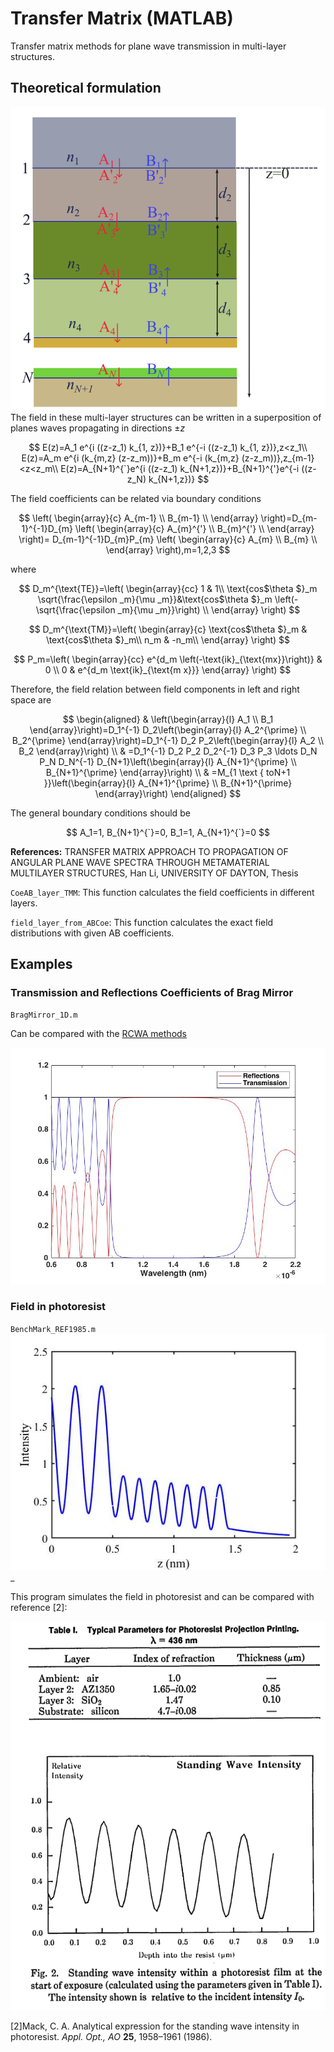 # Transfer Matrix (MATLAB)
Transfer matrix methods for plane wave transmission in multi-layer structures.



## Theoretical formulation
![image-20221222101405426](README.assets/image-20221222101405426.png)
The field in these multi-layer structures can be written in a superposition of planes waves propagating in directions $\pm z$

$$
E(z)=A_1 e^{i ((z-z_1) k_{1, z})}+B_1 e^{-i ((z-z_1) k_{1, z})},z<z_1\\
E(z)=A_m e^{i (k_{m,z} (z-z_m))}+B_m e^{-i (k_{m,z} (z-z_m))},z_{m-1}<z<z_m\\
E(z)=A_{N+1}^{`}e^{i ((z-z_1) k_{N+1,z})}+B_{N+1}^{'}e^{-i ((z-z_N) k_{N+1,z})}
$$

The field coefficients can be related via boundary conditions

$$
\left(
\begin{array}{c}
 A_{m-1} \\
 B_{m-1} \\
\end{array}
\right)=D_{m-1}^{-1}D_{m}
\left(
\begin{array}{c}
 A_{m}^{'} \\
 B_{m}^{'} \\
\end{array}
\right)=
D_{m-1}^{-1}D_{m}P_{m}
\left(
\begin{array}{c}
 A_{m} \\
 B_{m} \\
\end{array}
\right),m=1,2,3
$$

 where

$$
D_m^{\text{TE}}=\left(
\begin{array}{cc}
 1 & 1\\
 \text{cos$\theta $}_m \sqrt{\frac{\epsilon _m}{\mu _m}}&\text{cos$\theta $}_m \left(-\sqrt{\frac{\epsilon _m}{\mu _m}}\right) \\
\end{array}
\right)
$$

$$
D_m^{\text{TM}}=\left(
\begin{array}{c}
 \text{cos$\theta $}_m &  \text{cos$\theta $}_m\\
 n_m & -n_m\\
\end{array}
\right)
$$

$$
P_m=\left(
\begin{array}{cc}
 e^{d_m \left(-\text{ik}_{\text{mx}}\right)} & 0 \\
 0 & e^{d_m \text{ik}_{\text{m x}}} 
\end{array}
\right)
$$

Therefore, the field relation between field components in left and right space are

$$
\begin{aligned}
& \left(\begin{array}{l}
A_1 \\
B_1
\end{array}\right)=D_1^{-1} D_2\left(\begin{array}{l}
A_2^{\prime} \\
B_2^{\prime}
\end{array}\right)=D_1^{-1} D_2 P_2\left(\begin{array}{l}
A_2 \\
B_2
\end{array}\right) \\
& =D_1^{-1} D_2 P_2 D_2^{-1} D_3 P_3 \ldots D_N P_N D_N^{-1} D_{N+1}\left(\begin{array}{l}
A_{N+1}^{\prime} \\
B_{N+1}^{\prime}
\end{array}\right) \\
& =M_{1 \text { toN+1 }}\left(\begin{array}{l}
A_{N+1}^{\prime} \\
B_{N+1}^{\prime}
\end{array}\right)
\end{aligned}
$$

The general boundary conditions should be

$$
A_1=1, B_{N+1}^{`}=0,
B_1=1, A_{N+1}^{`}=0
$$

**References:** TRANSFER MATRIX APPROACH TO PROPAGATION OF ANGULAR PLANE WAVE SPECTRA THROUGH METAMATERIAL MULTILAYER STRUCTURES, Han Li, UNIVERSITY OF DAYTON, Thesis

`CoeAB_layer_TMM`: This function calculates the field coefficients in different layers.

`field_layer_from_ABCoe`: This function calculates the exact field distributions with given AB coefficients.



## Examples

### Transmission and Reflections Coefficients of Brag Mirror

`BragMirror_1D.m`

Can be compared with the [RCWA methods](https://github.com/knifelees3/RCWA-MATLAB)

![](BenchMark_BragMirror.jpg)

### Field in photoresist

`BenchMark_REF1985.m`![](BenchMark_Mack1985.jpg)_

This program simulates the field in photoresist and can be compared with reference [2]:

![](Mack1985.png)

[2]Mack, C. A. Analytical expression for the standing wave intensity in photoresist. *Appl. Opt., AO* **25**, 1958–1961 (1986).
